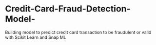 # Credit-Card-Fraud-Detection-Model-
Building model to predict credit card transaction to be fraudulent or valid with Scikit Learn and Snap ML

